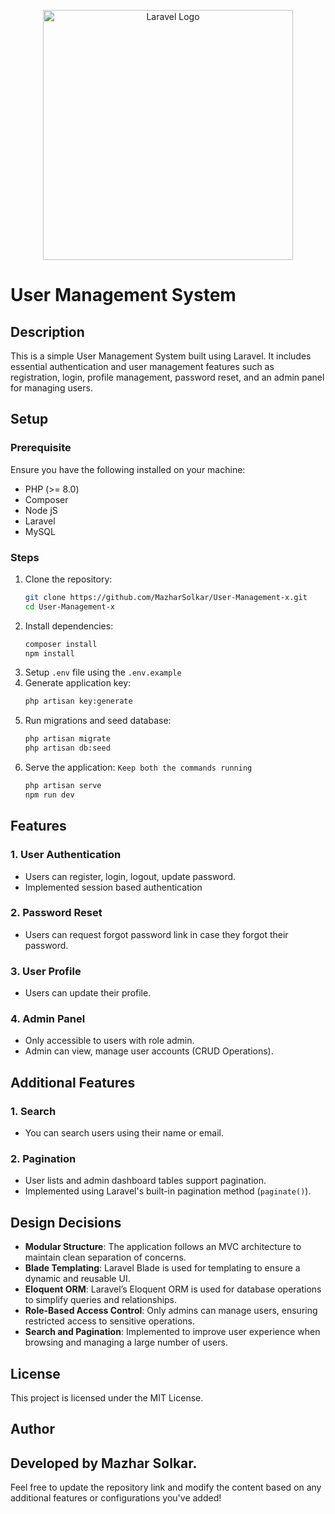 <p align="center"><a href="https://laravel.com" target="_blank"><img src="https://raw.githubusercontent.com/laravel/art/master/logo-lockup/5%20SVG/2%20CMYK/1%20Full%20Color/laravel-logolockup-cmyk-red.svg" width="400" alt="Laravel Logo"></a></p>

# User Management System

## Description
This is a simple User Management System built using Laravel. It includes essential authentication and user management features such as registration, login, profile management, password reset, and an admin panel for managing users.

## Setup

### Prerequisite
Ensure you have the following installed on your machine:
- PHP (>= 8.0)
- Composer
- Node jS
- Laravel
- MySQL

### Steps
1. Clone the repository:
   ```bash
   git clone https://github.com/MazharSolkar/User-Management-x.git
   cd User-Management-x
   ```
2. Install dependencies:
   ```bash
   composer install
   npm install
   ```
3. Setup `.env` file using the `.env.example`
4. Generate application key:
   ```bash
   php artisan key:generate
   ```
5. Run migrations and seed database:
   ```bash
   php artisan migrate
   php artisan db:seed
   ```
6. Serve the application: `Keep both the commands running`
   ```bash
   php artisan serve
   npm run dev
   ```

## Features

### 1. User Authentication
- Users can register, login, logout, update password.
- Implemented session based authentication

### 2. Password Reset
- Users can request forgot password link in case they forgot their password.

### 3. User Profile
- Users can update their profile.

### 4. Admin Panel
- Only accessible to users with role admin.
- Admin can view, manage user accounts (CRUD Operations).

## Additional Features

### 1. Search
- You can search users using their name or email.

### 2. Pagination
- User lists and admin dashboard tables support pagination.
- Implemented using Laravel's built-in pagination method (`paginate()`).

## Design Decisions
- **Modular Structure**: The application follows an MVC architecture to maintain clean separation of concerns.
- **Blade Templating**: Laravel Blade is used for templating to ensure a dynamic and reusable UI.
- **Eloquent ORM**: Laravel’s Eloquent ORM is used for database operations to simplify queries and relationships.
- **Role-Based Access Control**: Only admins can manage users, ensuring restricted access to sensitive operations.
- **Search and Pagination**: Implemented to improve user experience when browsing and managing a large number of users.

## License

This project is licensed under the MIT License.

## Author

Developed by Mazhar Solkar.
---
Feel free to update the repository link and modify the content based on any additional features or configurations you've added!
